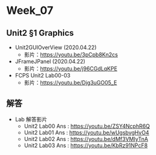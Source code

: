 # Week_07

## Unit2 §1 Graphics
   * Unit2GUIOverView (2020.04.22) 
      * 影片：https://youtu.be/3pCpb8Kn2cs
   * JFrameJPanel (2020.04.22)   
      * 影片：https://youtu.be/j96CGdLqKPE
   * FCPS Unit2 Lab00-03
      * 影片：https://youtu.be/Djg3uGO05_E

## 解答
  * Lab 解答影片
      * Unit2 Lab00 Ans : https://youtu.be/ZSY4NcphR6Q
      * Unit2 Lab01 Ans : https://youtu.be/wUgsbvgHvO4
      * Unit2 Lab02 Ans : https://youtu.be/dMf3VMIyTnA
      * Unit2 Lab03 Ans : https://youtu.be/KbRz91NPcF8
